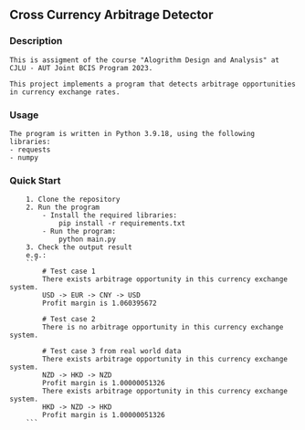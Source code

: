 ## Cross Currency Arbitrage Detector

### Description

    This is assigment of the course "Alogrithm Design and Analysis" at CJLU - AUT Joint BCIS Program 2023.
        
    This project implements a program that detects arbitrage opportunities in currency exchange rates.

### Usage

    The program is written in Python 3.9.18, using the following libraries:
    - requests
    - numpy

### Quick Start

        1. Clone the repository
        2. Run the program
            - Install the required libraries:
                pip install -r requirements.txt
            - Run the program:
                python main.py
        3. Check the output result
        e.g.:
        ```
            # Test case 1
            There exists arbitrage opportunity in this currency exchange system.
            USD -> EUR -> CNY -> USD
            Profit margin is 1.060395672
            
            # Test case 2
            There is no arbitrage opportunity in this currency exchange system.
            
            # Test case 3 from real world data
            There exists arbitrage opportunity in this currency exchange system.
            NZD -> HKD -> NZD
            Profit margin is 1.00000051326
            There exists arbitrage opportunity in this currency exchange system.
            HKD -> NZD -> HKD
            Profit margin is 1.00000051326
        ```
    